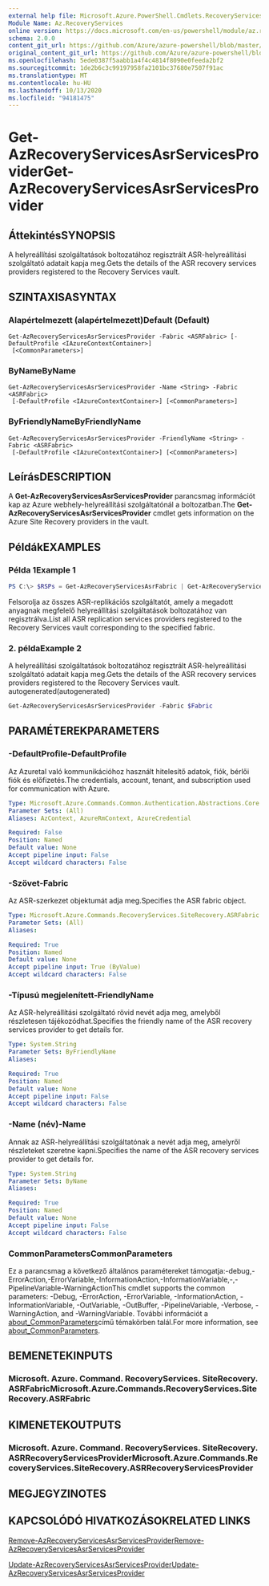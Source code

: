 ```yaml
---
external help file: Microsoft.Azure.PowerShell.Cmdlets.RecoveryServices.SiteRecovery.dll-Help.xml
Module Name: Az.RecoveryServices
online version: https://docs.microsoft.com/en-us/powershell/module/az.recoveryservices/get-azrecoveryservicesasrservicesprovider
schema: 2.0.0
content_git_url: https://github.com/Azure/azure-powershell/blob/master/src/RecoveryServices/RecoveryServices/help/Get-AzRecoveryServicesAsrServicesProvider.md
original_content_git_url: https://github.com/Azure/azure-powershell/blob/master/src/RecoveryServices/RecoveryServices/help/Get-AzRecoveryServicesAsrServicesProvider.md
ms.openlocfilehash: 5ede0387f5aabb1a4f4c4814f8090e0feeda2bf2
ms.sourcegitcommit: 1de2b6c3c99197958fa2101bc37680e7507f91ac
ms.translationtype: MT
ms.contentlocale: hu-HU
ms.lasthandoff: 10/13/2020
ms.locfileid: "94181475"
---
```

# <span data-ttu-id="9acf4-101">Get-AzRecoveryServicesAsrServicesProvider</span><span class="sxs-lookup"><span data-stu-id="9acf4-101">Get-AzRecoveryServicesAsrServicesProvider</span></span>

## <span data-ttu-id="9acf4-102">Áttekintés</span><span class="sxs-lookup"><span data-stu-id="9acf4-102">SYNOPSIS</span></span>
<span data-ttu-id="9acf4-103">A helyreállítási szolgáltatások boltozatához regisztrált ASR-helyreállítási szolgáltató adatait kapja meg.</span><span class="sxs-lookup"><span data-stu-id="9acf4-103">Gets the details of the ASR recovery services providers registered to the Recovery Services vault.</span></span>

## <span data-ttu-id="9acf4-104">SZINTAXISA</span><span class="sxs-lookup"><span data-stu-id="9acf4-104">SYNTAX</span></span>

### <span data-ttu-id="9acf4-105">Alapértelmezett (alapértelmezett)</span><span class="sxs-lookup"><span data-stu-id="9acf4-105">Default (Default)</span></span>
```
Get-AzRecoveryServicesAsrServicesProvider -Fabric <ASRFabric> [-DefaultProfile <IAzureContextContainer>]
 [<CommonParameters>]
```

### <span data-ttu-id="9acf4-106">ByName</span><span class="sxs-lookup"><span data-stu-id="9acf4-106">ByName</span></span>
```
Get-AzRecoveryServicesAsrServicesProvider -Name <String> -Fabric <ASRFabric>
 [-DefaultProfile <IAzureContextContainer>] [<CommonParameters>]
```

### <span data-ttu-id="9acf4-107">ByFriendlyName</span><span class="sxs-lookup"><span data-stu-id="9acf4-107">ByFriendlyName</span></span>
```
Get-AzRecoveryServicesAsrServicesProvider -FriendlyName <String> -Fabric <ASRFabric>
 [-DefaultProfile <IAzureContextContainer>] [<CommonParameters>]
```

## <span data-ttu-id="9acf4-108">Leírás</span><span class="sxs-lookup"><span data-stu-id="9acf4-108">DESCRIPTION</span></span>
<span data-ttu-id="9acf4-109">A **Get-AzRecoveryServicesAsrServicesProvider** parancsmag információt kap az Azure webhely-helyreállítási szolgáltatónál a boltozatban.</span><span class="sxs-lookup"><span data-stu-id="9acf4-109">The **Get-AzRecoveryServicesAsrServicesProvider** cmdlet gets information on the Azure Site Recovery providers in the vault.</span></span>

## <span data-ttu-id="9acf4-110">Példák</span><span class="sxs-lookup"><span data-stu-id="9acf4-110">EXAMPLES</span></span>

### <span data-ttu-id="9acf4-111">Példa 1</span><span class="sxs-lookup"><span data-stu-id="9acf4-111">Example 1</span></span>
```powershell
PS C:\> $RSPs = Get-AzRecoveryServicesAsrFabric | Get-AzRecoveryServicesAsrServicesProvider
```

<span data-ttu-id="9acf4-112">Felsorolja az összes ASR-replikációs szolgáltatót, amely a megadott anyagnak megfelelő helyreállítási szolgáltatások boltozatához van regisztrálva.</span><span class="sxs-lookup"><span data-stu-id="9acf4-112">List all ASR replication services providers registered to the Recovery Services vault corresponding to the specified fabric.</span></span>

### <span data-ttu-id="9acf4-113">2. példa</span><span class="sxs-lookup"><span data-stu-id="9acf4-113">Example 2</span></span>

<span data-ttu-id="9acf4-114">A helyreállítási szolgáltatások boltozatához regisztrált ASR-helyreállítási szolgáltató adatait kapja meg.</span><span class="sxs-lookup"><span data-stu-id="9acf4-114">Gets the details of the ASR recovery services providers registered to the Recovery Services vault.</span></span> <span data-ttu-id="9acf4-115">autogenerated</span><span class="sxs-lookup"><span data-stu-id="9acf4-115">(autogenerated)</span></span>

```powershell <!-- Aladdin Generated Example --> 
Get-AzRecoveryServicesAsrServicesProvider -Fabric $Fabric
```

## <span data-ttu-id="9acf4-116">PARAMÉTEREK</span><span class="sxs-lookup"><span data-stu-id="9acf4-116">PARAMETERS</span></span>

### <span data-ttu-id="9acf4-117">-DefaultProfile</span><span class="sxs-lookup"><span data-stu-id="9acf4-117">-DefaultProfile</span></span>
<span data-ttu-id="9acf4-118">Az Azuretal való kommunikációhoz használt hitelesítő adatok, fiók, bérlői fiók és előfizetés.</span><span class="sxs-lookup"><span data-stu-id="9acf4-118">The credentials, account, tenant, and subscription used for communication with Azure.</span></span>


```yaml
Type: Microsoft.Azure.Commands.Common.Authentication.Abstractions.Core.IAzureContextContainer
Parameter Sets: (All)
Aliases: AzContext, AzureRmContext, AzureCredential

Required: False
Position: Named
Default value: None
Accept pipeline input: False
Accept wildcard characters: False
```

### <span data-ttu-id="9acf4-119">-Szövet</span><span class="sxs-lookup"><span data-stu-id="9acf4-119">-Fabric</span></span>
<span data-ttu-id="9acf4-120">Az ASR-szerkezet objektumát adja meg.</span><span class="sxs-lookup"><span data-stu-id="9acf4-120">Specifies the ASR fabric object.</span></span>

```yaml
Type: Microsoft.Azure.Commands.RecoveryServices.SiteRecovery.ASRFabric
Parameter Sets: (All)
Aliases:

Required: True
Position: Named
Default value: None
Accept pipeline input: True (ByValue)
Accept wildcard characters: False
```

### <span data-ttu-id="9acf4-121">-Típusú megjelenített</span><span class="sxs-lookup"><span data-stu-id="9acf4-121">-FriendlyName</span></span>
<span data-ttu-id="9acf4-122">Az ASR-helyreállítási szolgáltató rövid nevét adja meg, amelyből részletesen tájékozódhat.</span><span class="sxs-lookup"><span data-stu-id="9acf4-122">Specifies the friendly name of the ASR recovery services provider to get details for.</span></span>

```yaml
Type: System.String
Parameter Sets: ByFriendlyName
Aliases:

Required: True
Position: Named
Default value: None
Accept pipeline input: False
Accept wildcard characters: False
```

### <span data-ttu-id="9acf4-123">-Name (név)</span><span class="sxs-lookup"><span data-stu-id="9acf4-123">-Name</span></span>
<span data-ttu-id="9acf4-124">Annak az ASR-helyreállítási szolgáltatónak a nevét adja meg, amelyről részleteket szeretne kapni.</span><span class="sxs-lookup"><span data-stu-id="9acf4-124">Specifies the name of the ASR recovery services provider to get details for.</span></span>

```yaml
Type: System.String
Parameter Sets: ByName
Aliases:

Required: True
Position: Named
Default value: None
Accept pipeline input: False
Accept wildcard characters: False
```

### <span data-ttu-id="9acf4-125">CommonParameters</span><span class="sxs-lookup"><span data-stu-id="9acf4-125">CommonParameters</span></span>
<span data-ttu-id="9acf4-126">Ez a parancsmag a következő általános paramétereket támogatja:-debug,-ErrorAction,-ErrorVariable,-InformationAction,-InformationVariable,-,-PipelineVariable-WarningAction</span><span class="sxs-lookup"><span data-stu-id="9acf4-126">This cmdlet supports the common parameters: -Debug, -ErrorAction, -ErrorVariable, -InformationAction, -InformationVariable, -OutVariable, -OutBuffer, -PipelineVariable, -Verbose, -WarningAction, and -WarningVariable.</span></span> <span data-ttu-id="9acf4-127">További információt a [about_CommonParameters](http://go.microsoft.com/fwlink/?LinkID=113216)című témakörben talál.</span><span class="sxs-lookup"><span data-stu-id="9acf4-127">For more information, see [about_CommonParameters](http://go.microsoft.com/fwlink/?LinkID=113216).</span></span>

## <span data-ttu-id="9acf4-128">BEMENETEK</span><span class="sxs-lookup"><span data-stu-id="9acf4-128">INPUTS</span></span>

### <span data-ttu-id="9acf4-129">Microsoft. Azure. Command. RecoveryServices. SiteRecovery. ASRFabric</span><span class="sxs-lookup"><span data-stu-id="9acf4-129">Microsoft.Azure.Commands.RecoveryServices.SiteRecovery.ASRFabric</span></span>

## <span data-ttu-id="9acf4-130">KIMENETEK</span><span class="sxs-lookup"><span data-stu-id="9acf4-130">OUTPUTS</span></span>

### <span data-ttu-id="9acf4-131">Microsoft. Azure. Command. RecoveryServices. SiteRecovery. ASRRecoveryServicesProvider</span><span class="sxs-lookup"><span data-stu-id="9acf4-131">Microsoft.Azure.Commands.RecoveryServices.SiteRecovery.ASRRecoveryServicesProvider</span></span>

## <span data-ttu-id="9acf4-132">MEGJEGYZI</span><span class="sxs-lookup"><span data-stu-id="9acf4-132">NOTES</span></span>

## <span data-ttu-id="9acf4-133">KAPCSOLÓDÓ HIVATKOZÁSOK</span><span class="sxs-lookup"><span data-stu-id="9acf4-133">RELATED LINKS</span></span>

[<span data-ttu-id="9acf4-134">Remove-AzRecoveryServicesAsrServicesProvider</span><span class="sxs-lookup"><span data-stu-id="9acf4-134">Remove-AzRecoveryServicesAsrServicesProvider</span></span>](./Remove-AzRecoveryServicesAsrServicesProvider.md)

[<span data-ttu-id="9acf4-135">Update-AzRecoveryServicesAsrServicesProvider</span><span class="sxs-lookup"><span data-stu-id="9acf4-135">Update-AzRecoveryServicesAsrServicesProvider</span></span>](./Update-AzRecoveryServicesAsrServicesProvider.md)
